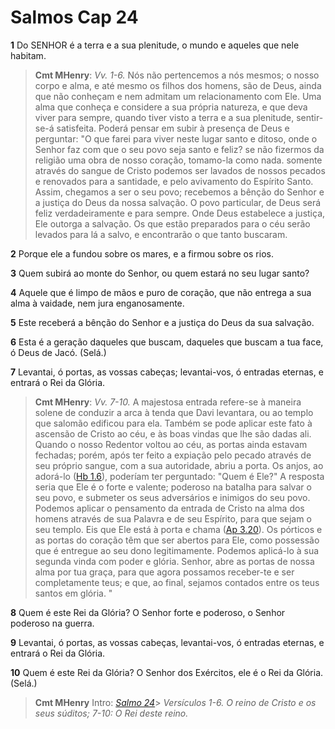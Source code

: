 # Salmos Cap 24

**1** 	Do SENHOR é a terra e a sua plenitude, o mundo e aqueles que nele habitam.

> **Cmt MHenry**: *Vv. 1-6.* Nós não pertencemos a nós mesmos; o nosso corpo e alma, e até mesmo os filhos dos homens, são de Deus, ainda que não conheçam e nem admitam um relacionamento com Ele. Uma alma que conheça e considere a sua própria natureza, e que deva viver para sempre, quando tiver visto a terra e a sua plenitude, sentir-se-á satisfeita. Poderá pensar em subir à presença de Deus e perguntar: "O que farei para viver neste lugar santo e ditoso, onde o Senhor faz com que o seu povo seja santo e feliz? se não fizermos da religião uma obra de nosso coração, tomamo-la como nada. somente através do sangue de Cristo podemos ser lavados de nossos pecados e renovados para a santidade, e pelo avivamento do Espírito Santo. Assim, chegamos a ser o seu povo; recebemos a bênção do Senhor e a justiça do Deus da nossa salvação. O povo particular, de Deus será feliz verdadeiramente e para sempre. Onde Deus estabelece a justiça, Ele outorga a salvação. Os que estão preparados para o céu serão levados para lá a salvo, e encontrarão o que tanto buscaram.

**2** 	Porque ele a fundou sobre os mares, e a firmou sobre os rios.

**3** 	Quem subirá ao monte do Senhor, ou quem estará no seu lugar santo?

**4** 	Aquele que é limpo de mãos e puro de coração, que não entrega a sua alma à vaidade, nem jura enganosamente.

**5** 	Este receberá a bênção do Senhor e a justiça do Deus da sua salvação.

**6** 	Esta é a geração daqueles que buscam, daqueles que buscam a tua face, ó Deus de Jacó. (Selá.)

**7** 	Levantai, ó portas, as vossas cabeças; levantai-vos, ó entradas eternas, e entrará o Rei da Glória.

> **Cmt MHenry**: *Vv. 7-10.* A majestosa entrada refere-se à maneira solene de conduzir a arca à tenda que Davi levantara, ou ao templo que salomão edificou para ela. Também se pode aplicar este fato à ascensão de Cristo ao céu, e às boas vindas que lhe são dadas ali. Quando o nosso Redentor voltou ao céu, as portas ainda estavam fechadas; porém, após ter feito a expiação pelo pecado através de seu próprio sangue, com a sua autoridade, abriu a porta. Os anjos, ao adorá-lo ([Hb 1.6](../58N-Hb/01.md#6)), poderíam ter perguntado: "Quem é Ele?" A resposta seria que Ele é o forte e valente; poderoso na batalha para salvar o seu povo, e submeter os seus adversários e inimigos do seu povo. Podemos aplicar o pensamento da entrada de Cristo na alma dos homens através de sua Palavra e de seu Espírito, para que sejam o seu templo. Eis que Ele está à porta e chama ([Ap 3.20](../66N-Ap/03.md#20)). Os pórticos e as portas do coração têm que ser abertos para Ele, como possessão que é entregue ao seu dono legitimamente. Podemos aplicá-lo à sua segunda vinda com poder e glória. Senhor, abre as portas de nossa alma por tua graça, para que agora possamos receber-te e ser completamente teus; e que, ao final, sejamos contados entre os teus santos em glória. "

**8** 	Quem é este Rei da Glória? O Senhor forte e poderoso, o Senhor poderoso na guerra.

**9** 	Levantai, ó portas, as vossas cabeças, levantai-vos, ó entradas eternas, e entrará o Rei da Glória.

**10** 	Quem é este Rei da Glória? O Senhor dos Exércitos, ele é o Rei da Glória. (Selá.)


> **Cmt MHenry** Intro: *[Salmo 24](../19A-Sl/24.md#0)*> *Versículos 1-6. O reino de Cristo e os seus súditos; 7-10: O Rei deste reino.*